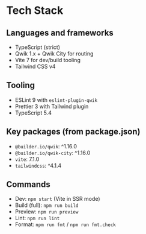 # Tech Stack

## Languages and frameworks

- TypeScript (strict)
- Qwik 1.x + Qwik City for routing
- Vite 7 for dev/build tooling
- Tailwind CSS v4

## Tooling

- ESLint 9 with `eslint-plugin-qwik`
- Prettier 3 with Tailwind plugin
- TypeScript 5.4

## Key packages (from package.json)

- `@builder.io/qwik`: ^1.16.0
- `@builder.io/qwik-city`: ^1.16.0
- `vite`: 7.1.0
- `tailwindcss`: ^4.1.4

## Commands

- Dev: `npm start` (Vite in SSR mode)
- Build (full): `npm run build`
- Preview: `npm run preview`
- Lint: `npm run lint`
- Format: `npm run fmt` / `npm run fmt.check`

